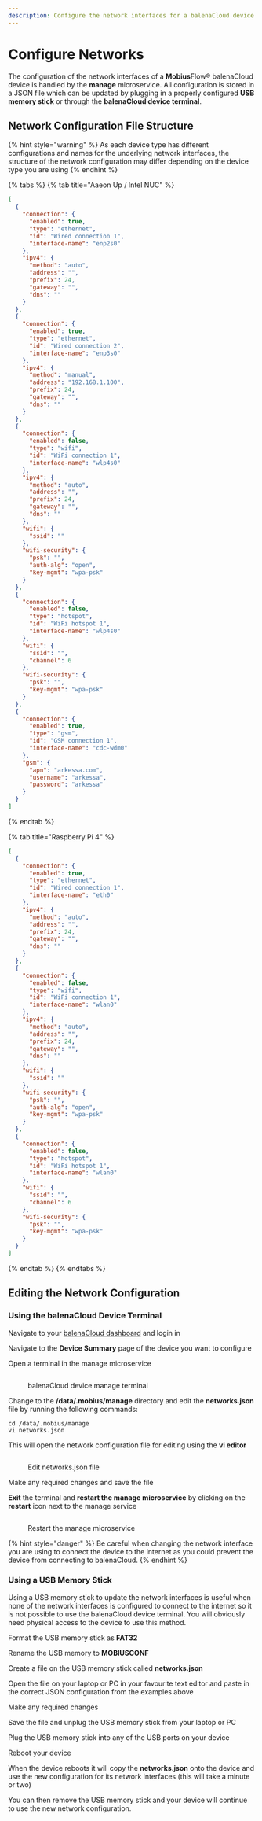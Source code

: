 ```yaml
---
description: Configure the network interfaces for a balenaCloud device
---
```


# Configure Networks

The configuration of the network interfaces of a **Mobius**Flow® balenaCloud device is handled by the **manage** microservice. All configuration is stored in a JSON file which can be updated by plugging in a properly configured **USB memory stick** or through the **balenaCloud device terminal**.

## Network Configuration File Structure

{% hint style="warning" %}
As each device type has different configurations and names for the underlying network interfaces, the structure of the network configuration may differ depending on the device type you are using
{% endhint %}

{% tabs %}
{% tab title="Aaeon Up / Intel NUC" %}
```json
[
  {
    "connection": {
      "enabled": true,
      "type": "ethernet",
      "id": "Wired connection 1",
      "interface-name": "enp2s0"
    },
    "ipv4": {
      "method": "auto",
      "address": "",
      "prefix": 24,
      "gateway": "",
      "dns": ""
    }
  },
  {
    "connection": {
      "enabled": true,
      "type": "ethernet",
      "id": "Wired connection 2",
      "interface-name": "enp3s0"
    },
    "ipv4": {
      "method": "manual",
      "address": "192.168.1.100",
      "prefix": 24,
      "gateway": "",
      "dns": ""
    }
  },
  {
    "connection": {
      "enabled": false,
      "type": "wifi",
      "id": "WiFi connection 1",
      "interface-name": "wlp4s0"
    },
    "ipv4": {
      "method": "auto",
      "address": "",
      "prefix": 24,
      "gateway": "",
      "dns": ""
    },
    "wifi": {
      "ssid": ""
    },
    "wifi-security": {
      "psk": "",
      "auth-alg": "open",
      "key-mgmt": "wpa-psk"
    }
  },
  {
    "connection": {
      "enabled": false,
      "type": "hotspot",
      "id": "WiFi hotspot 1",
      "interface-name": "wlp4s0"
    },
    "wifi": {
      "ssid": "",
      "channel": 6
    },
    "wifi-security": {
      "psk": "",
      "key-mgmt": "wpa-psk"
    }
  },
  {
    "connection": {
      "enabled": true,
      "type": "gsm",
      "id": "GSM connection 1",
      "interface-name": "cdc-wdm0"
    },
    "gsm": {
      "apn": "arkessa.com",
      "username": "arkessa",
      "password": "arkessa"
    }
  }
]
```
{% endtab %}

{% tab title="Raspberry Pi 4" %}
```json
[
  {
    "connection": {
      "enabled": true,
      "type": "ethernet",
      "id": "Wired connection 1",
      "interface-name": "eth0"
    },
    "ipv4": {
      "method": "auto",
      "address": "",
      "prefix": 24,
      "gateway": "",
      "dns": ""
    }
  },
  {
    "connection": {
      "enabled": false,
      "type": "wifi",
      "id": "WiFi connection 1",
      "interface-name": "wlan0"
    },
    "ipv4": {
      "method": "auto",
      "address": "",
      "prefix": 24,
      "gateway": "",
      "dns": ""
    },
    "wifi": {
      "ssid": ""
    },
    "wifi-security": {
      "psk": "",
      "auth-alg": "open",
      "key-mgmt": "wpa-psk"
    }
  },
  {
    "connection": {
      "enabled": false,
      "type": "hotspot",
      "id": "WiFi hotspot 1",
      "interface-name": "wlan0"
    },
    "wifi": {
      "ssid": "",
      "channel": 6
    },
    "wifi-security": {
      "psk": "",
      "key-mgmt": "wpa-psk"
    }
  }
]
```
{% endtab %}
{% endtabs %}

## Editing the Network Configuration

### Using the balenaCloud Device Terminal

Navigate to your [balenaCloud dashboard](https://dashboard.balena-cloud.com/?) and login in

Navigate to the **Device Summary** page of the device you want to configure

Open a terminal in the manage microservice

<figure><img src="../../../.gitbook/assets/Balena Manage Terminal.png" alt=""><figcaption><p>balenaCloud device manage terminal</p></figcaption></figure>

Change to the **/data/.mobius/manage** directory and edit the **networks.json** file by running the following commands:

```shell
cd /data/.mobius/manage
vi networks.json
```

This will open the network configuration file for editing using the **vi editor**

<figure><img src="../../../.gitbook/assets/Balena Edit Networks.png" alt=""><figcaption><p>Edit networks.json file</p></figcaption></figure>

Make any required changes and save the file

**Exit** the terminal and **restart the manage microservice** by clicking on the **restart** icon next to the manage service

<figure><img src="../../../.gitbook/assets/Balena Microservices.png" alt=""><figcaption><p>Restart the manage microservice</p></figcaption></figure>

{% hint style="danger" %}
Be careful when changing the network interface you are using to connect the device to the internet as you could prevent the device from connecting to balenaCloud.
{% endhint %}

### Using a USB Memory Stick

Using a USB memory stick to update the network interfaces is useful when none of the network interfaces is configured to connect to the internet so it is not possible to use the balenaCloud device terminal. You will obviously need physical access to the device to use this method.

Format the USB memory stick as **FAT32**

Rename the USB memory to **MOBIUSCONF**

Create a file on the USB memory stick called **networks.json**

Open the file on your laptop or PC in your favourite text editor and paste in the correct JSON configuration from the examples above

Make any required changes

Save the file and unplug the USB memory stick from your laptop or PC

Plug the USB memory stick into any of the USB ports on your device

Reboot your device

When the device reboots it will copy the **networks.json** onto the device and use the new configuration for its network interfaces (this will take a minute or two)

You can then remove the USB memory stick and your device will continue to use the new network configuration.

